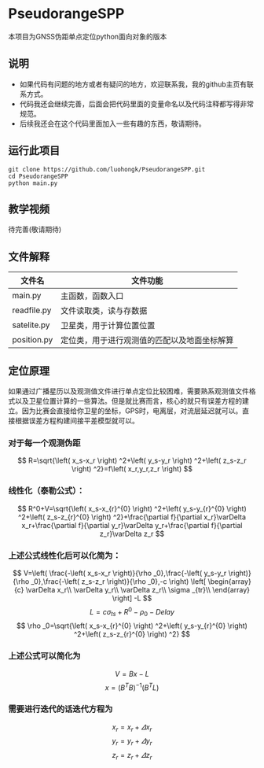# PseudorangeSPP

本项目为GNSS伪距单点定位python面向对象的版本

## 说明

* 如果代码有问题的地方或者有疑问的地方，欢迎联系我，我的github主页有联系方式。
* 代码我还会继续完善，后面会把代码里面的变量命名以及代码注释都写得非常规范。
* 后续我还会在这个代码里面加入一些有趣的东西，敬请期待。

## 运行此项目

```
git clone https://github.com/luohongk/PseudorangeSPP.git
cd PseudorangeSPP
python main.py
```

## 教学视频

待完善(敬请期待)

## 文件解释

| 文件名      | 文件功能                                     |
| ----------- | -------------------------------------------- |
| main.py     | 主函数，函数入口                             |
| readfile.py | 文件读取类，读与存数据                       |
| satelite.py | 卫星类，用于计算位置位置                     |
| position.py | 定位类，用于进行观测值的匹配以及地面坐标解算 |

## 定位原理

如果通过广播星历以及观测值文件进行单点定位比较困难，需要熟系观测值文件格式以及卫星位置计算的一些算法。但是就比赛而言，核心的就只有误差方程的建立。因为比赛会直接给你卫星的坐标，GPS时，电离层，对流层延迟就可以。直接根据误差方程构建间接平差模型就可以。

### 对于每一个观测伪距

$$
R=\sqrt{\left( x_s-x_r \right) ^2+\left( y_s-y_r \right) ^2+\left( z_s-z_r \right) ^2}=f\left( x_r,y_r,z_r \right)
$$

### 线性化（泰勒公式）：

$$
R^0+V=\sqrt{\left( x_s-x_{r}^{0} \right) ^2+\left( y_s-y_{r}^{0} \right) ^2+\left( z_s-z_{r}^{0} \right) ^2}+\frac{\partial f}{\partial x_r}\varDelta x_r+\frac{\partial f}{\partial y_r}\varDelta y_r+\frac{\partial f}{\partial z_r}\varDelta z_r
$$

### 上述公式线性化后可以化简为：
$$
V=\left( \frac{-\left( x_s-x_r \right)}{\rho _0},\frac{-\left( y_s-y_r \right)}{\rho _0},\frac{-\left( z_s-z_r \right)}{\rho _0},-c \right) \left[ \begin{array}{c}
    \varDelta x_r\\
    \varDelta y_r\\
    \varDelta z_r\\
    \sigma _{tr}\\
\end{array} \right] -L
$$
$$
L=c\sigma _{ts}+R^0-\rho _0-Delay
$$
$$
\rho _0=\sqrt{\left( x_s-x_{r}^{0} \right) ^2+\left( y_s-y_{r}^{0} \right) ^2+\left( z_s-z_{r}^{0} \right) ^2}
$$
### 上述公式可以简化为
$$
V=Bx-L
$$
$$
x=\left( B^TB \right) ^{-1}\left( B^TL \right)
$$
### 需要进行迭代的话迭代方程为
$$
x_r=x_r+\varDelta x_r
$$
$$
y_r=y_r+\varDelta y_r
$$
$$
z_r=z_r+\varDelta z_r
$$


